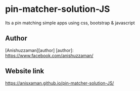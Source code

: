 # pin-matcher-solution-JS
Its a pin matching simple apps using css, bootstrap &amp; javascript


## Author

[Anishuzzaman][author]
[author]: https://www.facebook.com/anishuzzaman/


## Website link

https://anisxaman.github.io/pin-matcher-solution-JS/

